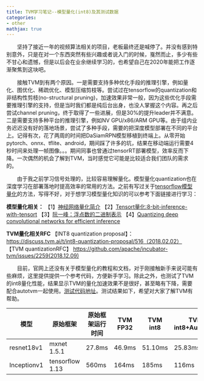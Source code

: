 ```yaml
---
title: TVM学习笔记--模型量化(int8)及其测试数据
categories:
- other
mathjax: true
---
```


　　坚持了接近一年的视频算法相关的项目，老板最终还是喊停了。并没有感到特别意外，只是在对一个东西突然有些兴趣或者说入门的时候，戛然而止，多少有些不甘心和遗憾，但是以后会在业余继续学习的，也希望自己在2020年能把工作逐渐聚焦到这块吧。

　　接触TVM到有两个原因。一是需要支持多种优化手段的推理引擎，例如量化、图优化、稀疏优化、模型压缩剪枝等。尝试过在tensorflow的quantization和非结构性剪枝(no-structural pruning)，加速效果非常一般，因为这些优化手段需要推理引擎的支持，但是当时我们都是纯后台出身，也没人掌握这个内容。再之后尝试channel pruning，终于取得了一些进展，但是30%的提升leader并不满意。二是需要支持多种平台的推理引擎，例如NV GPU/x86/ARM GPU等。由于组内业务迟迟没有好的落地场景，尝试了多种手段，需要的把深度模型部署在不同的平台上。记得有次，花了两周的时间把DaSiamRPN模型移植到终端上。从零开始pytorch、onnx、tflite、android，期间踩了许多的坑，结果在移动端运行需要4秒时间来处理一帧图像。。。期间同事也曾通过tensorRT部署模型，效率反而下降。一次偶然的机会了解到TVM，当时感觉它可能是比较适合我们团队的需求的。


　　由于我之前学习信号处理的，比较容易理解量化。模型量化quantization也在深度学习在部署落地时提高效率的常用的方法。之前有写过关于[tensorflow模型量化](https://zhuanlan.zhihu.com/p/86440423)的方法，写得不好，对于想学习模型量化知识的可以参考下面链接进行学习：

**模型量化相关：**
【1】[神经网络量化简介](https://jackwish.net/2019/neural-network-quantization-introduction-chn.html)
【2】[Tensort量化:8-bit-inference-with-tensort](http://on-demand.gputechconf.com/gtc/2017/presentation/s7310-8-bit-inference-with-tensorrt.pdf)
【3】[阮一峰：浮点数的二进制表示](http://www.ruanyifeng.com/blog/2010/06/ieee_floating-point_representation.html)
【4】[Quantizing deep convolutional networks for efficient inference](https://arxiv.org/pdf/1806.08342.pdf)

**TVM量化相关RFC**
【INT8 quantization proposal】：https://discuss.tvm.ai/t/int8-quantization-proposal/516（2018.02.02）
【TVM quantizationRFC】 https://github.com/apache/incubator-tvm/issues/2259(2018.12.09)

	
　　目前，官网上还没有关于模型量化的教程和文档，对于刚接触新手来说可能有些麻烦，这里提供提供一个参考代码，方便新手学习。除此之外，也测试了TVM的int8量化性能，结果显示TVM的量化加速效果不是很好，甚至略有下降，需要配合autotvm一起使用。[测试代码地址](https://github.com/wxquare/programming/tree/master/blog/TVM_quantization)。测试结果如下，希望对大家了解TVM有帮助。


| 模型 | 原始框架 | 原始框架运行时间 | TVM FP32 | TVM int8 | TVM int8+AutoTVM |
| ------ | ------ | ------ | ------ | ------ | ------ |
|resnet18v1| mxnet 1.5.1|	27.8ms | 46.9ms| 51.10ms | 25.83ms |
|Inceptionv1| tensorflow 1.13 |	560ms | 164ms| 185ms | 116ms |
